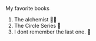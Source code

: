 My favorite books
1. The alchemist :man_with_turban:
2. The Circle Series  :milky_way:
3. I dont remember the last one. :thought_balloon:
